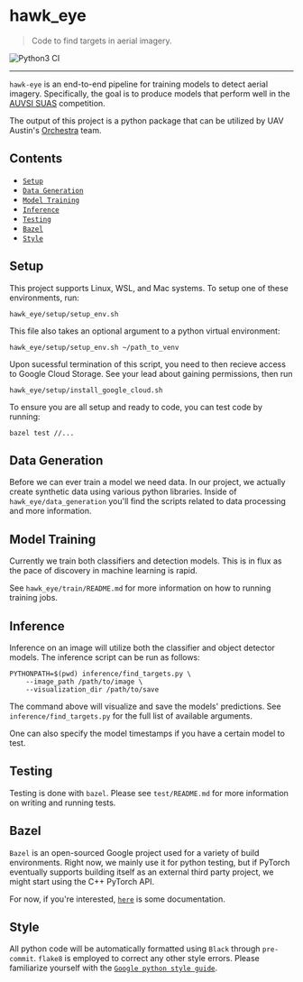 # hawk_eye
> Code to find targets in aerial imagery.

![Python3 CI](https://github.com/uavaustin/hawk-eye/workflows/Python3%20CI/badge.svg)

----

`hawk-eye` is an end-to-end pipeline for training models to detect aerial imagery.
Specifically, the goal is to produce models that perform well in the [AUVSI SUAS](https://static1.squarespace.com/static/5d554e14aaa5e300011a4844/t/5fd3780f2662933f59dbedd5/1607694352554/auvsi_suas-2021-rules.pdf)
competition.

The output of this project is a python package that can be utilized by UAV Austin's
[Orchestra](https://github.com/uavaustin/orchestra) team.


## Contents

* [`Setup`](#setup)
* [`Data Generation`](#data-generation)
* [`Model Training`](#model-training)
* [`Inference`](#inference)
* [`Testing`](#testing)
* [`Bazel`](#bazel)
* [`Style`](#style)


## Setup
This project supports Linux, WSL, and Mac systems. To setup one of these environments, run:

`hawk_eye/setup/setup_env.sh`

This file also takes an optional argument to a python virtual environment:

`hawk_eye/setup/setup_env.sh ~/path_to_venv`

Upon sucessful termination of this script, you need to then recieve access to Google
Cloud Storage. See your lead about gaining permissions, then run

`hawk_eye/setup/install_google_cloud.sh`

To ensure you are all setup and ready to code, you can test code by running:

`bazel test //...`


## Data Generation

Before we can ever train a model we need data. In our project, we actually create
synthetic data using various python libraries. Inside of `hawk_eye/data_generation`
you'll find the scripts related to data processing and more information.


## Model Training

Currently we train both classifiers and detection models. This is in flux as the pace
of discovery in machine learning is rapid.

See `hawk_eye/train/README.md` for more information on how to running training jobs.


## Inference

Inference on an image will utilize both the classifier and object detector models.
The inference script can be run as follows:

```
PYTHONPATH=$(pwd) inference/find_targets.py \
    --image_path /path/to/image \
    --visualization_dir /path/to/save
```
The command above will visualize and save the models' predictions. See
`inference/find_targets.py` for the full list of available arguments.

One can also specify the model timestamps if you have a certain model to test.


## Testing

Testing is done with `bazel`. Please see `test/README.md` for more information on
writing and running tests.


## Bazel

`Bazel` is an open-sourced Google project used for a variety of build environments. Right
now, we mainly use it for python testing, but if PyTorch eventually supports building
itself as an external third party project, we might start using the C++ PyTorch API.

For now, if you're interested,
[`here`](https://docs.bazel.build/versions/master/user-manual.html)
is some documentation.


## Style

All python code will be automatically formatted using `Black` through `pre-commit`.
`flake8` is employed to correct any other style errors. Please familiarize yourself
with the [`Google python style guide`](https://google.github.io/styleguide/pyguide.html).
